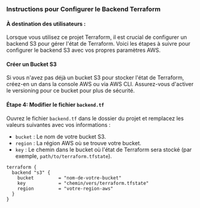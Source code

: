### Instructions pour Configurer le Backend Terraform

#### À destination des utilisateurs :

Lorsque vous utilisez ce projet Terraform, il est crucial de configurer un backend S3 pour gérer l'état de Terraform. Voici les étapes à suivre pour configurer le backend S3 avec vos propres paramètres AWS.

#### Créer un Bucket S3
Si vous n'avez pas déjà un bucket S3 pour stocker l'état de Terraform, créez-en un dans la console AWS ou via AWS CLI. Assurez-vous d'activer le versioning pour ce bucket pour plus de sécurité.

#### Étape 4: Modifier le fichier `backend.tf`
Ouvrez le fichier `backend.tf` dans le dossier du projet et remplacez les valeurs suivantes avec vos informations :

- `bucket` : Le nom de votre bucket S3.
- `region` : La région AWS où se trouve votre bucket.
- `key` : Le chemin dans le bucket où l'état de Terraform sera stocké (par exemple, `path/to/terraform.tfstate`).

```hcl
terraform {
  backend "s3" {
    bucket         = "nom-de-votre-bucket"
    key            = "chemin/vers/terraform.tfstate"
    region         = "votre-region-aws"
  }
}
```